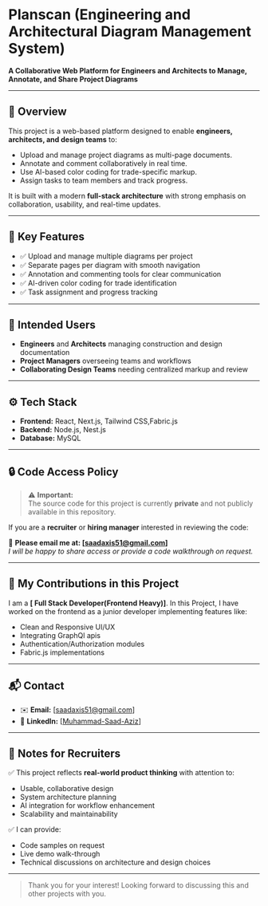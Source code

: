 # Planscan (Engineering and Architectural Diagram Management System)
**A Collaborative Web Platform for Engineers and Architects to Manage, Annotate, and Share Project Diagrams**

---

## 🚀 Overview

This project is a web-based platform designed to enable **engineers, architects, and design teams** to:

- Upload and manage project diagrams as multi-page documents.
- Annotate and comment collaboratively in real time.
- Use AI-based color coding for trade-specific markup.
- Assign tasks to team members and track progress.

It is built with a modern **full-stack architecture** with strong emphasis on collaboration, usability, and real-time updates.

---

## 🎯 Key Features

- ✅ Upload and manage multiple diagrams per project
- ✅ Separate pages per diagram with smooth navigation
- ✅ Annotation and commenting tools for clear communication
- ✅ AI-driven color coding for trade identification
- ✅ Task assignment and progress tracking

---

## 👥 Intended Users

- **Engineers** and **Architects** managing construction and design documentation
- **Project Managers** overseeing teams and workflows
- **Collaborating Design Teams** needing centralized markup and review

---

## ⚙️ Tech Stack 

- **Frontend:** React, Next.js, Tailwind CSS,Fabric.js
- **Backend:** Node.js, Nest.js
- **Database:** MySQL



---

## 🔒 Code Access Policy

> ⚠️ **Important:**  
> The source code for this project is currently **private** and not publicly available in this repository.  

If you are a **recruiter** or **hiring manager** interested in reviewing the code:

📧 **Please email me at: [saadaxis51@gmail.com]**  
*I will be happy to share access or provide a code walkthrough on request.*

---

## 💼 My Contributions in this Project

I am a **[ Full Stack Developer(Frontend Heavy)]**. In this Project, I have worked on the frontend as a junior developer implementing features like:

- Clean and Responsive UI/UX
- Integrating GraphQl apis
- Authentication/Authorization modules
- Fabric.js implementations

---

## 📬 Contact

- ✉️ **Email:** [saadaxis51@gmail.com]
- 💼 **LinkedIn:** [[Muhammad-Saad-Aziz](https://www.linkedin.com/in/muhammad-saad-aziz-b2a053295/)]

---

## 📌 Notes for Recruiters

✅ This project reflects **real-world product thinking** with attention to:
- Usable, collaborative design
- System architecture planning
- AI integration for workflow enhancement
- Scalability and maintainability

✅ I can provide:
- Code samples on request
- Live demo walk-through
- Technical discussions on architecture and design choices

---

> Thank you for your interest! Looking forward to discussing this and other projects with you.

